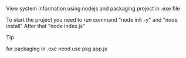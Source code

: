 View system information using nodejs and packaging project in .exe file

To start the project you need to run command "node init -y" and "node install"
After that "node index.js"

> [!TIP]
> for packaging in .exe need use pkg app.js
